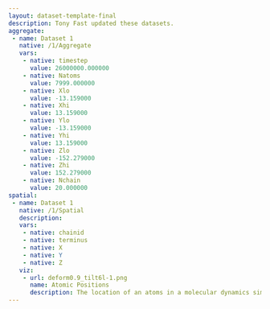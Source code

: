 ```yaml
---
layout: dataset-template-final
description: Tony Fast updated these datasets.
aggregate: 
 - name: Dataset 1
   native: /1/Aggregate
   vars: 
    - native: timestep
      value: 26000000.000000
    - native: Natoms
      value: 7999.000000
    - native: Xlo
      value: -13.159000
    - native: Xhi
      value: 13.159000
    - native: Ylo
      value: -13.159000
    - native: Yhi
      value: 13.159000
    - native: Zlo
      value: -152.279000
    - native: Zhi
      value: 152.279000
    - native: Nchain
      value: 20.000000
spatial: 
 - name: Dataset 1
   native: /1/Spatial
   description: 
   vars: 
    - native: chainid
    - native: terminus
    - native: X
    - native: Y
    - native: Z
   viz: 
    - url: deform0.9_tilt6l-1.png
      name: Atomic Positions
      description: The location of an atoms in a molecular dynamics simulation.
---
```

